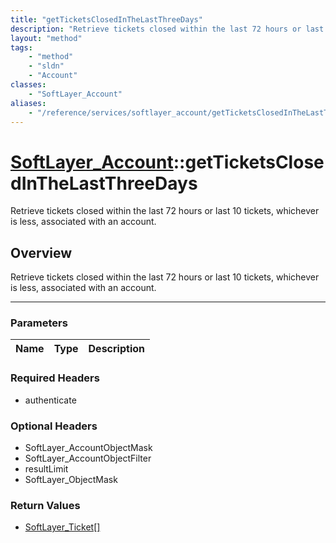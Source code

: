 ```yaml
---
title: "getTicketsClosedInTheLastThreeDays"
description: "Retrieve tickets closed within the last 72 hours or last 10 tickets, whichever is less, associated with an account."
layout: "method"
tags:
    - "method"
    - "sldn"
    - "Account"
classes:
    - "SoftLayer_Account"
aliases:
    - "/reference/services/softlayer_account/getTicketsClosedInTheLastThreeDays"
---
```

# [SoftLayer_Account](/reference/services/SoftLayer_Account)::getTicketsClosedInTheLastThreeDays


Retrieve tickets closed within the last 72 hours or last 10 tickets, whichever is less, associated with an account.


## Overview 
Retrieve tickets closed within the last 72 hours or last 10 tickets, whichever is less, associated with an account.

-----

### Parameters 
|Name | Type | Description |
| --- | --- | --- |


### Required Headers
* authenticate


### Optional Headers
* SoftLayer_AccountObjectMask
* SoftLayer_AccountObjectFilter
* resultLimit
* SoftLayer_ObjectMask

### Return Values
* <a href='/reference/datatypes/SoftLayer_Ticket'>SoftLayer_Ticket[] </a>





